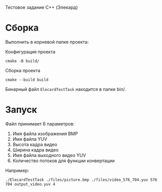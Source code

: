 Тестовое задание C++ (Элекард)

# Сборка

Выполнить в корневой папке проекта:

Конфигурация проекта
```
cmake -B build/ 
```

Сборка проекта

```
cmake --build build
```

Бинарный файл `ElecardTestTask` находится в папке bin/. 

# Запуск

Файл принимает 6 параметров:
1. Имя файла изображения BMP
2. Имя файла YUV
3. Высота кадра видео
4. Ширина кадра видео
5. Имя файла выходного видео YUV
6. Количество потоков для функции конвертации

Например:
```
./ElecardTestTask ./files/picture.bmp ./files/video_576_704.yuv 576 704 output_video.yuv 4
```
